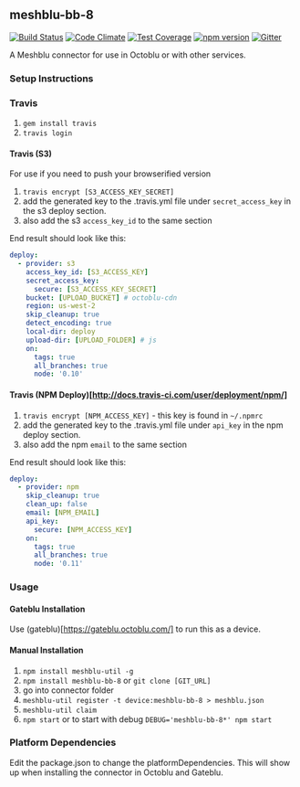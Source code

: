 ## meshblu-bb-8

[![Build Status](https://travis-ci.org/octoblu/meshblu-bb-8.svg?branch=master)](https://travis-ci.org/octoblu/meshblu-bb-8)
[![Code Climate](https://codeclimate.com/github/octoblu/meshblu-bb-8/badges/gpa.svg)](https://codeclimate.com/github/octoblu/meshblu-bb-8)
[![Test Coverage](https://codeclimate.com/github/octoblu/meshblu-bb-8/badges/coverage.svg)](https://codeclimate.com/github/octoblu/meshblu-bb-8)
[![npm version](https://badge.fury.io/js/meshblu-bb-8.svg)](http://badge.fury.io/js/meshblu-bb-8)
[![Gitter](https://badges.gitter.im/octoblu/help.svg)](https://gitter.im/octoblu/help)

A Meshblu connector for use in Octoblu or with other services.

### Setup Instructions

### Travis

1. `gem install travis`
1. `travis login`

#### Travis (S3)

For use if you need to push your browserified version

1. `travis encrypt [S3_ACCESS_KEY_SECRET]`
1. add the generated key to the .travis.yml file under `secret_access_key` in the s3 deploy section.
1. also add the s3 `access_key_id` to the same section

End result should look like this:

```yml
deploy:
  - provider: s3
    access_key_id: [S3_ACCESS_KEY]
    secret_access_key:
      secure: [S3_ACCESS_KEY_SECRET]
    bucket: [UPLOAD_BUCKET] # octoblu-cdn
    region: us-west-2
    skip_cleanup: true
    detect_encoding: true
    local-dir: deploy
    upload-dir: [UPLOAD_FOLDER] # js
    on:
      tags: true
      all_branches: true
      node: '0.10'
```

#### Travis (NPM Deploy)[http://docs.travis-ci.com/user/deployment/npm/]

1. `travis encrypt [NPM_ACCESS_KEY]` - this key is found in `~/.npmrc`
1. add the generated key to the .travis.yml file under `api_key` in the npm deploy section.
1. also add the npm `email` to the same section

End result should look like this:

```yml
deploy:
  - provider: npm
    skip_cleanup: true
    clean_up: false
    email: [NPM_EMAIL]
    api_key:
      secure: [NPM_ACCESS_KEY]
    on:
      tags: true
      all_branches: true
      node: '0.11'
```

### Usage

#### Gateblu Installation

Use (gateblu)[https://gateblu.octoblu.com/] to run this as a device.

#### Manual Installation

1. `npm install meshblu-util -g`
1. `npm install meshblu-bb-8` or `git clone [GIT_URL]`
1. go into connector folder
1. `meshblu-util register -t device:meshblu-bb-8 > meshblu.json`
1. `meshblu-util claim`
1. `npm start` or to start with debug `DEBUG='meshblu-bb-8*' npm start`


### Platform Dependencies

Edit the package.json to change the platformDependencies. This will show up when installing the connector in Octoblu and Gateblu.
